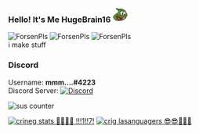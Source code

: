 ### Hello! It's Me HugeBrain16 <img src="https://github.com/HugeBrain16/HugeBrain16/blob/main/assets/pepega.png" width=32 height=32>
  
![ForsenPls](https://i.imgur.com/zXaGZOm.gif) ![ForsenPls](https://i.imgur.com/zXaGZOm.gif) ![ForsenPls](https://i.imgur.com/zXaGZOm.gif)  
i make stuff  
### Discord
Username: **mmm....#4223**  
Discord Server: [![Discord](https://img.shields.io/discord/794766440619049012?color=7389D8&label=Discord&logo=Discord&logoColor=6A7EC2)](https://discord.gg/qY23MPUayc)  
  
![sus counter](https://komarev.com/ghpvc/?username=HugeBrain16&color=brightgreen&label=Amogus+Counter+👉)  
  
[![crineg stats 😤😤😤😣 !!!1!!7!](https://github-readme-stats.vercel.app/api?username=HugeBrain16&show_icons=true&theme=vue-dark)](https://github.com/HugeBrain16) [![crig lasanguagers 😎😎🥵🥵🤯](https://github-readme-stats.vercel.app/api/top-langs/?username=HugeBrain16&layout=compact&theme=vue-dark&langs_count=10)](https://github.com/HugeBrain16)

